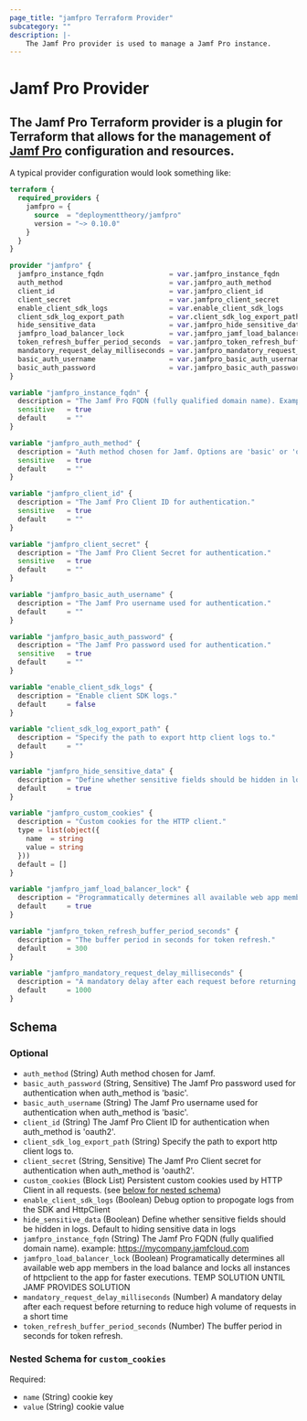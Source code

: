 ```yaml
---
page_title: "jamfpro Terraform Provider"
subcategory: ""
description: |-
    The Jamf Pro provider is used to manage a Jamf Pro instance.
---
```


# Jamf Pro Provider

The Jamf Pro Terraform provider is a plugin for Terraform that allows for the
management of [Jamf Pro](https://www.jamf.com/products/jamf-pro/) configuration and resources.
-----
A typical provider configuration would look something like:
```terraform
terraform {
  required_providers {
    jamfpro = {
      source  = "deploymenttheory/jamfpro"
      version = "~> 0.10.0"
    }
  }
}

provider "jamfpro" {
  jamfpro_instance_fqdn                = var.jamfpro_instance_fqdn
  auth_method                          = var.jamfpro_auth_method
  client_id                            = var.jamfpro_client_id
  client_secret                        = var.jamfpro_client_secret
  enable_client_sdk_logs               = var.enable_client_sdk_logs
  client_sdk_log_export_path           = var.client_sdk_log_export_path
  hide_sensitive_data                  = var.jamfpro_hide_sensitive_data
  jamfpro_load_balancer_lock           = var.jamfpro_jamf_load_balancer_lock
  token_refresh_buffer_period_seconds  = var.jamfpro_token_refresh_buffer_period_seconds
  mandatory_request_delay_milliseconds = var.jamfpro_mandatory_request_delay_milliseconds
  basic_auth_username                  = var.jamfpro_basic_auth_username
  basic_auth_password                  = var.jamfpro_basic_auth_password
}

variable "jamfpro_instance_fqdn" {
  description = "The Jamf Pro FQDN (fully qualified domain name). Example: https://mycompany.jamfcloud.com"
  sensitive   = true
  default     = ""
}

variable "jamfpro_auth_method" {
  description = "Auth method chosen for Jamf. Options are 'basic' or 'oauth2'."
  sensitive   = true
  default     = ""
}

variable "jamfpro_client_id" {
  description = "The Jamf Pro Client ID for authentication."
  sensitive   = true
  default     = ""
}

variable "jamfpro_client_secret" {
  description = "The Jamf Pro Client Secret for authentication."
  sensitive   = true
  default     = ""
}

variable "jamfpro_basic_auth_username" {
  description = "The Jamf Pro username used for authentication."
  default     = ""
}

variable "jamfpro_basic_auth_password" {
  description = "The Jamf Pro password used for authentication."
  sensitive   = true
  default     = ""
}

variable "enable_client_sdk_logs" {
  description = "Enable client SDK logs."
  default     = false
}

variable "client_sdk_log_export_path" {
  description = "Specify the path to export http client logs to."
  default     = ""
}

variable "jamfpro_hide_sensitive_data" {
  description = "Define whether sensitive fields should be hidden in logs."
  default     = true
}

variable "jamfpro_custom_cookies" {
  description = "Custom cookies for the HTTP client."
  type = list(object({
    name  = string
    value = string
  }))
  default = []
}

variable "jamfpro_jamf_load_balancer_lock" {
  description = "Programmatically determines all available web app members in the load balancer and locks all instances of httpclient to the app for faster executions."
  default     = true
}

variable "jamfpro_token_refresh_buffer_period_seconds" {
  description = "The buffer period in seconds for token refresh."
  default     = 300
}

variable "jamfpro_mandatory_request_delay_milliseconds" {
  description = "A mandatory delay after each request before returning to reduce high volume of requests in a short time."
  default     = 1000
}
```

<!-- schema generated by tfplugindocs -->
## Schema

### Optional

- `auth_method` (String) Auth method chosen for Jamf.
- `basic_auth_password` (String, Sensitive) The Jamf Pro password used for authentication when auth_method is 'basic'.
- `basic_auth_username` (String) The Jamf Pro username used for authentication when auth_method is 'basic'.
- `client_id` (String) The Jamf Pro Client ID for authentication when auth_method is 'oauth2'.
- `client_sdk_log_export_path` (String) Specify the path to export http client logs to.
- `client_secret` (String, Sensitive) The Jamf Pro Client secret for authentication when auth_method is 'oauth2'.
- `custom_cookies` (Block List) Persistent custom cookies used by HTTP Client in all requests. (see [below for nested schema](#nestedblock--custom_cookies))
- `enable_client_sdk_logs` (Boolean) Debug option to propogate logs from the SDK and HttpClient
- `hide_sensitive_data` (Boolean) Define whether sensitive fields should be hidden in logs. Default to hiding sensitive data in logs
- `jamfpro_instance_fqdn` (String) The Jamf Pro FQDN (fully qualified domain name). example: https://mycompany.jamfcloud.com
- `jamfpro_load_balancer_lock` (Boolean) Programatically determines all available web app members in the load balance and locks all instances of httpclient to the app for faster executions. 
TEMP SOLUTION UNTIL JAMF PROVIDES SOLUTION
- `mandatory_request_delay_milliseconds` (Number) A mandatory delay after each request before returning to reduce high volume of requests in a short time
- `token_refresh_buffer_period_seconds` (Number) The buffer period in seconds for token refresh.

<a id="nestedblock--custom_cookies"></a>
### Nested Schema for `custom_cookies`

Required:

- `name` (String) cookie key
- `value` (String) cookie value